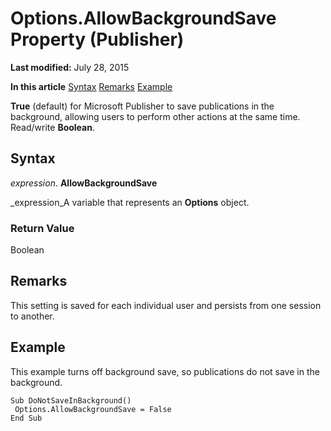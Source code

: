 
# Options.AllowBackgroundSave Property (Publisher)

 **Last modified:** July 28, 2015

 **In this article**
 [Syntax](#sectionSection0)
 [Remarks](#sectionSection1)
 [Example](#sectionSection2)


 **True** (default) for Microsoft Publisher to save publications in the background, allowing users to perform other actions at the same time. Read/write **Boolean**.


## Syntax
<a name="sectionSection0"> </a>

 _expression_. **AllowBackgroundSave**

 _expression_A variable that represents an  **Options** object.


### Return Value

Boolean


## Remarks
<a name="sectionSection1"> </a>

This setting is saved for each individual user and persists from one session to another.


## Example
<a name="sectionSection2"> </a>

This example turns off background save, so publications do not save in the background.


```
Sub DoNotSaveInBackground() 
 Options.AllowBackgroundSave = False 
End Sub
```

